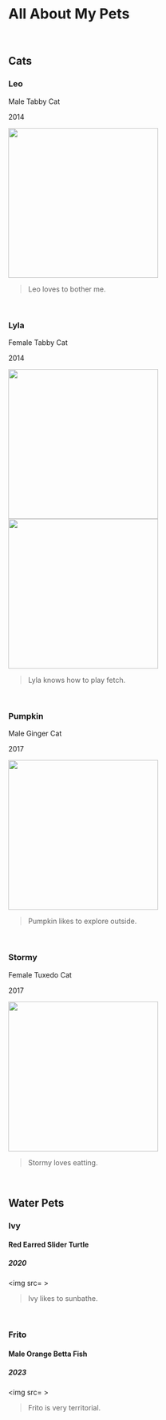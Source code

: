<H1> <strong>All About My Pets</strong> </H1>
<br> 

<H2><strong>Cats</strong></H2> 
<H3><strong>Leo</strong></H3> 
<p> Male Tabby Cat</p>
<p> 2014</p>
<img src= "https://github.com/luisatuipulotu/LuisaTuipulotu/assets/145697785/31f055aa-4067-488c-aaa9-c77c05612659" width="300" /> 

> Leo loves to bother me.

<br> 

<H3><strong>Lyla</strong></H3> 
<p> Female Tabby Cat</p>
<p> 2014</p>
<img src="https://github.com/luisatuipulotu/LuisaTuipulotu/assets/145697785/f455601f-ad68-4d2f-a15b-26c68139b61d" width="300"/> 
<img src="https://github.com/luisatuipulotu/LuisaTuipulotu/assets/145697785/553df61f-a9a9-4996-8b4b-2fc9e7d499a6" width= "300" />


> Lyla knows how to play fetch.

<br> 

<H3><strong>Pumpkin</strong></H3> 
<p> Male Ginger Cat</p>
<p> 2017</p>

<img src="https://github.com/luisatuipulotu/LuisaTuipulotu/assets/145697785/d566e0b8-11c9-4bba-ae47-086b1c89828b" WIDTH="300" />

> Pumpkin likes to explore outside.

<br> 

<H3><strong>Stormy</strong></H3> 
<p> Female Tuxedo Cat</p>
<p> 2017</p>

<img src= "https://github.com/luisatuipulotu/LuisaTuipulotu/assets/145697785/51db03e4-685d-4315-9155-9c2958ee25ad" width="300" />

> Stormy loves eatting.

<br> 

## Water Pets
### <strong>Ivy</strong>
#### Red Earred Slider Turtle
##### 2020
<img src= >
> Ivy likes to sunbathe.

<br> 

### <strong>Frito</strong>
#### Male Orange Betta Fish
##### 2023
<img src= >
> Frito is very territorial.
